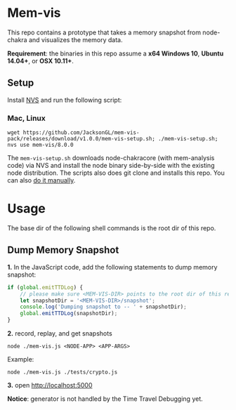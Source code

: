 # Mem-vis

This repo contains a prototype that takes a memory snapshot from node-chakra and visualizes the memory data.

**Requirement**: the binaries in this repo assume a **x64 Windows 10**, **Ubuntu 14.04+**, or **OSX 10.11+**.

## Setup
Install [NVS](https://github.com/jasongin/nvs) and run the following script:

### Mac, Linux

```
wget https://github.com/JacksonGL/mem-vis-pack/releases/download/v1.0.0/mem-vis-setup.sh; ./mem-vis-setup.sh; nvs use mem-vis/8.0.0
```

The `mem-vis-setup.sh` downloads node-chakracore (with mem-analysis code) via NVS and install the node binary side-by-side with the existing node distribution. The scripts also does git clone and installs this repo. You can also [do it manually]().

# Usage

The base dir of the following shell commands is the root dir of this repo.

## Dump Memory Snapshot

  **1.** In the JavaScript code, add the following statements to dump memory snapshot:

```javascript
if (global.emitTTDLog) {
    // please make sure <MEM-VIS-DIR> points to the root dir of this repo
    let snapshotDir = '<MEM-VIS-DIR>/snapshot';
    console.log('Dumping snapshot to -- ' + snapshotDir);
    global.emitTTDLog(snapshotDir);
}
```

  **2.** record, replay, and get snapshots

```
node ./mem-vis.js <NODE-APP> <APP-ARGS>
```

Example:

```
node ./mem-vis.js ./tests/crypto.js
```
  
  **3.** open [http://localhost:5000](http://localhost:5000)

**Notice**: generator is not handled by the Time Travel Debugging yet.
